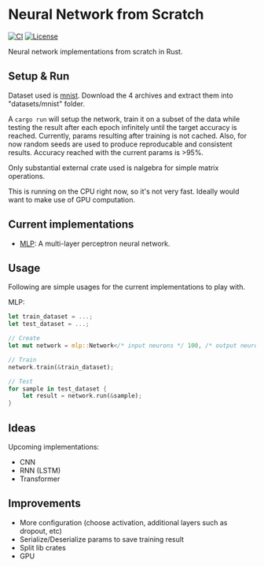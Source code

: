 # Neural Network from Scratch

[![CI](https://github.com/mrahhal/neural-network-from-scratch/actions/workflows/ci.yml/badge.svg)](https://github.com/mrahhal/neural-network-from-scratch/actions/workflows/ci.yml)
[![License](https://img.shields.io/badge/license-MIT-blue.svg)](https://opensource.org/licenses/MIT)

Neural network implementations from scratch in Rust.

## Setup & Run

Dataset used is [mnist](http://yann.lecun.com/exdb/mnist/). Download the 4 archives and extract them into "datasets/mnist" folder.

A `cargo run` will setup the network, train it on a subset of the data while testing the result after each epoch infinitely until the target accuracy is reached. Currently, params resulting after training is not cached. Also, for now random seeds are used to produce reproducable and consistent results. Accuracy reached with the current params is >95%.

Only substantial external crate used is nalgebra for simple matrix operations.

This is running on the CPU right now, so it's not very fast. Ideally would want to make use of GPU computation.

## Current implementations

- [MLP](./src/neural_networks/mlp.rs): A multi-layer perceptron neural network.

## Usage

Following are simple usages for the current implementations to play with.

MLP:
```rust
let train_dataset = ...;
let test_dataset = ...;

// Create
let mut network = mlp::Network</* input neurons */ 100, /* output neurons */ 10>::new(/* hidden layers */ &[60, 40]);

// Train
network.train(&train_dataset);

// Test
for sample in test_dataset {
    let result = network.run(&sample);
}
```

## Ideas

Upcoming implementations:
- CNN
- RNN (LSTM)
- Transformer

## Improvements

- More configuration (choose activation, additional layers such as dropout, etc)
- Serialize/Deserialize params to save training result
- Split lib crates
- GPU
